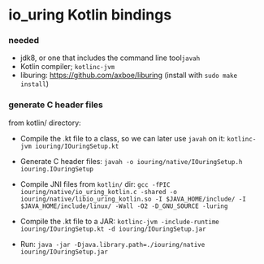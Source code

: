 # io_uring Kotlin bindings

### needed
* jdk8, or one that includes the command line tool`javah`
* Kotlin compiler; `kotlinc-jvm`
* liburing: https://github.com/axboe/liburing (install with `sudo make install`)


### generate C header files
from kotlin/ directory:

* Compile the .kt file to a class, so we can later use `javah` on it:
`kotlinc-jvm iouring/IOuringSetup.kt`

* Generate C header files:
`javah -o iouring/native/IOuringSetup.h iouring.IOuringSetup`

* Compile JNI files from `kotlin/` dir:
`gcc -fPIC iouring/native/io_uring_kotlin.c -shared -o iouring/native/libio_uring_kotlin.so -I $JAVA_HOME/include/ -I $JAVA_HOME/include/linux/ -Wall -O2 -D_GNU_SOURCE -luring`

* Compile the .kt file to a JAR:
`kotlinc-jvm -include-runtime iouring/IOuringSetup.kt -d iouring/IOuringSetup.jar`

* Run: 
`java -jar -Djava.library.path=./iouring/native iouring/IOuringSetup.jar`

